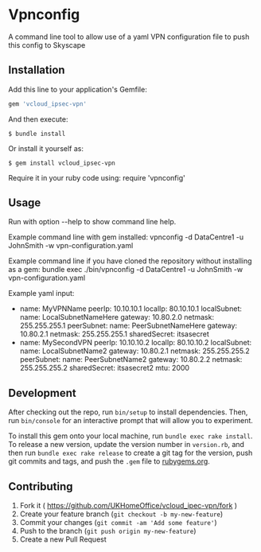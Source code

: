 # Vpnconfig
A command line tool to allow use of a yaml VPN configuration file to push this config to Skyscape

## Installation
Add this line to your application's Gemfile:

```ruby
gem 'vcloud_ipsec-vpn'
```

And then execute:

    $ bundle install

Or install it yourself as:

    $ gem install vcloud_ipsec-vpn
    
Require it in your ruby code using:
require 'vpnconfig'

## Usage
Run with option --help to show command line help.

Example command line with gem installed:
vpnconfig -d DataCentre1 -u JohnSmith -w vpn-configuration.yaml

Example command line if you have cloned the repository without installing as a gem:
bundle exec ./bin/vpnconfig -d DataCentre1 -u JohnSmith -w vpn-configuration.yaml

Example yaml input:
- name: MyVPNName
  peerIp: 10.10.10.1
  localIp: 80.10.10.1
  localSubnet:
    name: LocalSubnetNameHere
    gateway: 10.80.2.0
    netmask: 255.255.255.1
  peerSubnet:
    name: PeerSubnetNameHere
    gateway: 10.80.2.1
    netmask: 255.255.255.1
  sharedSecret: itsasecret
- name: MySecondVPN
  peerIp: 10.10.10.2
  localIp: 80.10.10.2
  localSubnet:
    name: LocalSubnetName2
    gateway: 10.80.2.1
    netmask: 255.255.255.2
  peerSubnet:
    name: PeerSubnetName2
    gateway: 10.80.2.2
    netmask: 255.255.255.2
  sharedSecret: itsasecret2
  mtu: 2000

## Development

After checking out the repo, run `bin/setup` to install dependencies. Then, run `bin/console` for an interactive prompt that will allow you to experiment.

To install this gem onto your local machine, run `bundle exec rake install`. To release a new version, update the version number in `version.rb`, and then run `bundle exec rake release` to create a git tag for the version, push git commits and tags, and push the `.gem` file to [rubygems.org](https://rubygems.org).

## Contributing

1. Fork it ( https://github.com/UKHomeOffice/vcloud_ipec-vpn/fork )
2. Create your feature branch (`git checkout -b my-new-feature`)
3. Commit your changes (`git commit -am 'Add some feature'`)
4. Push to the branch (`git push origin my-new-feature`)
5. Create a new Pull Request
